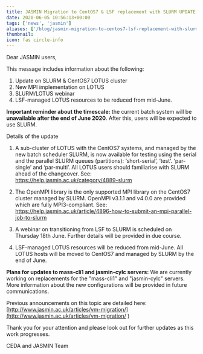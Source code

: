 ```yaml
---
title: JASMIN Migration to CentOS7 & LSF replacement with SLURM UPDATE 8
date: 2020-06-05 10:56:13+00:00
tags: ['news', 'jasmin']
aliases: ['/blog/jasmin-migration-to-centos7-lsf-replacement-with-slurm-update-8']
thumbnail: 
icon: fas circle-info
---
```


Dear JASMIN users,  
  
This message includes information about the following:  
  
1. Update on SLURM & CentOS7 LOTUS cluster  
2. New MPI implementation on LOTUS   
3. SLURM/LOTUS webinar  
4. LSF-managed LOTUS resources to be reduced from mid-June.  
  
**Important reminder about the timescale:** the current batch system will be **unavailable after the end of June 2020**. After this, users will be expected to use SLURM.  
  
Details of the update  
  
1. A sub-cluster of LOTUS with the CentOS7 systems, and managed by the new batch scheduler SLURM, is now available for testing using the serial and the parallel SLURM queues (partitions): ‘short-serial’, ‘test’. ‘par-single’ and ‘par-multi’. All LOTUS users should familiarise with SLURM ahead of the changeover. See:   
<https://help.jasmin.ac.uk/category/4889-slurm>  
  
2. The OpenMPI library is the only supported MPI library on the CentOS7 cluster managed by SLURM. OpenMPI v3.1.1 and v4.0.0 are provided which are fully MPI3-compliant. See:  
<https://help.jasmin.ac.uk/article/4896-how-to-submit-an-mpi-parallel-job-to-slurm>


  
3. A webinar on transitioning from LSF to SLURM is scheduled on Thursday 18th June. Further details will be provided in due course.  
  
4. LSF-managed LOTUS resources will be reduced from mid-June. All LOTUS hosts will be moved to CentOS7 and managed by SLURM by the end of June.   
  
**Plans for updates to mass-cli1 and jasmin-cylc servers:** We are currently working on replacements for the "mass-cli1" and "jasmin-cylc" servers. More information about the new configurations will be provided in future communications.   
  
Previous announcements on this topic are detailed here: [http://www.jasmin.ac.uk/articles/vm-migration/](http://www.jasmin.ac.uk/articles/vm-migration/ )   
  
Thank you for your attention and please look out for further updates as this work progresses.  
  
CEDA and JASMIN Team


